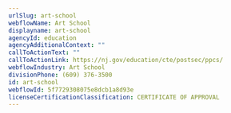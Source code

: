 ```yaml
---
urlSlug: art-school
webflowName: Art School
displayname: art-school
agencyId: education
agencyAdditionalContext: ""
callToActionText: ""
callToActionLink: https://nj.gov/education/cte/postsec/ppcs/
webflowIndustry: Art School
divisionPhone: (609) 376-3500
id: art-school
webflowId: 5f7729308075e8dcb1a8d93e
licenseCertificationClassification: CERTIFICATE OF APPROVAL
---
```

